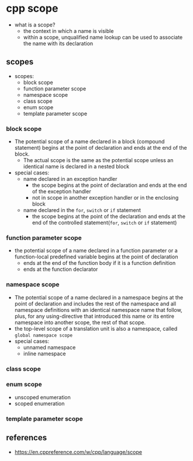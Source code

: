 # cpp scope
* what is a scope?
    * the context in which a name is visible
    * within a scope, unqualified name lookup can be used to associate the name with its declaration

## scopes
* scopes:
    * block scope
    * function parameter scope
    * namespace scope
    * class scope
    * enum scope
    * template parameter scope

### block scope
* The potential scope of a name declared in a block (compound statement) begins at the point of declaration and ends at the end of the block.
    * The actual scope is the same as the potential scope unless an identical name is declared in a nested block
* special cases:
    * name declared in an exception handler
        * the scope begins at the point of declaration and ends at the end of the exception handler
        * not in scope in another exception handler or in the enclosing block
    * name declared in the `for`, `switch` or `if` statement
        * the scope begins at the point of the declaration and ends at the end of the controlled statement(`for`, `switch` or `if` statement)

### function parameter scope
* the potential scope of a name declared in a function parameter or a function-local predefined variable begins at the point of declaration
    * ends at the end of the function body if it is a function definition
    * ends at the function declarator

### namespace scope
* The potential scope of a name declared in a namespace begins at the point of declaration and includes the rest of the namespace and all namespace definitions with an identical namespace name that follow, plus, for any using-directive that introduced this name or its entire namespace into another scope, the rest of that scope.
* the top-level scope of a translation unit is also a namespace, called `global namespace scope`
* special cases:
    * unnamed namespace
    * inline namespace
### class scope
### enum scope
* unscoped enumeration
* scoped enumeration

### template parameter scope

## references
* https://en.cppreference.com/w/cpp/language/scope
